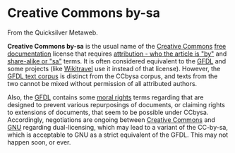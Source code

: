 
# Creative Commons by-sa

From the Quicksilver Metaweb.

**Creative Commons by-sa** is the usual name of the [Creative Commons](/creative-commons) [free documentation](/free-documentation) license that requires [attribution - who the article is "by"](/metaweb-attribution) and [share-alike or "sa"](/metaweb-share-alike) terms. It is often considered equivalent to the [GFDL](/gfdl) and some projects (like [Wikitravel](/wikitravel) use it instead of that license). However, the [GFDL text corpus](/gfdl-text-corpus) is distinct from the CCbysa corpus, and texts from the two cannot be mixed without permission of all attributed authors.

Also, the [GFDL](/gfdl) contains some [moral rights](/metaweb-moral-rights) terms regarding that are designed to prevent various repurposings of documents, or claiming rights to extensions of documents, that seem to be possible under CCbysa. Accordingly, negotiations are ongoing between [Creative Commons](/creative-commons) and [GNU](/gnu) regarding dual-licensing, which may lead to a variant of the CC-by-sa, which is acceptable to GNU as a strict equivalent of the GFDL. This may not happen soon, or ever.
